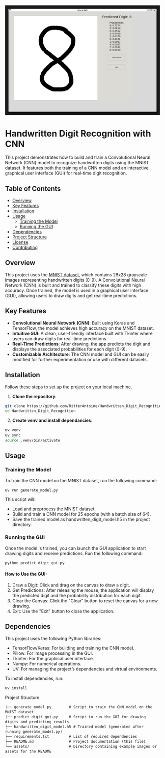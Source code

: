 ![Handwritten Digit](https://raw.githubusercontent.com/RitterAntoine/Handwritten_Digit_Recognition/main/assets/pictures/8_handwrited.png)

<meta property="og:image" content="https://github.com/RitterAntoine/Handwritten_Digit_Recognition/blob/main/assets/pictures/8_handwrited.png">
<meta property="og:title" content="Handwritten Digit Recognition with CNN">
<meta property="og:description" content="This project demonstrates how to build and train a Convolutional Neural Network (CNN) model to recognize handwritten digits using the MNIST dataset. It features both the training of a CNN model and an interactive graphical user interface (GUI) for real-time digit recognition.">

# Handwritten Digit Recognition with CNN

This project demonstrates how to build and train a Convolutional Neural Network (CNN) model to recognize handwritten digits using the MNIST dataset. It features both the training of a CNN model and an interactive graphical user interface (GUI) for real-time digit recognition.

## Table of Contents
- [Overview](#overview)
- [Key Features](#key-features)
- [Installation](#installation)
- [Usage](#usage)
  - [Training the Model](#training-the-model)
  - [Running the GUI](#running-the-gui)
- [Dependencies](#dependencies)
- [Project Structure](#project-structure)
- [License](#license)
- [Contributing](#contributing)

## Overview

This project uses the [MNIST dataset](http://yann.lecun.com/exdb/mnist/), which contains 28x28 grayscale images representing handwritten digits (0-9). A Convolutional Neural Network (CNN) is built and trained to classify these digits with high accuracy. Once trained, the model is used in a graphical user interface (GUI), allowing users to draw digits and get real-time predictions.

## Key Features
- **Convolutional Neural Network (CNN)**: Built using Keras and TensorFlow, the model achieves high accuracy on the MNIST dataset.
- **Intuitive GUI**: A clean, user-friendly interface built with Tkinter where users can draw digits for real-time predictions.
- **Real-Time Predictions**: After drawing, the app predicts the digit and displays the associated probabilities for each digit (0-9).
- **Customizable Architecture**: The CNN model and GUI can be easily modified for further experimentation or use with different datasets.

## Installation

Follow these steps to set up the project on your local machine.

1. **Clone the repository**:

```bash
git clone https://github.com/RitterAntoine/Handwritten_Digit_Recognition.git
cd Handwritten_Digit_Recognition
```

2. **Create venv and install dependancies**:

```bash
uv venv
uv sync
source .venv/bin/activate
```

## Usage

### Training the Model

To train the CNN model on the MNIST dataset, run the following command:
```bash
uv run generate_model.py
```

This script will:

- Load and preprocess the MNIST dataset.
- Build and train a CNN model for 25 epochs (with a batch size of 64).
- Save the trained model as handwritten_digit_model.h5 in the project directory.

### Running the GUI

Once the model is trained, you can launch the GUI application to start drawing digits and receive predictions. Run the following command:

```bash
python predict_digit_gui.py
```

#### How to Use the GUI:

1. Draw a Digit: Click and drag on the canvas to draw a digit.
2. Get Predictions: After releasing the mouse, the application will display the predicted digit and the probability distribution for each digit.
3. Clear the Canvas: Click the "Clear" button to reset the canvas for a new drawing.
4. Exit: Use the "Exit" button to close the application.

## Dependencies

This project uses the following Python libraries:

- TensorFlow/Keras: For building and training the CNN model.
- Pillow: For image processing in the GUI.
- Tkinter: For the graphical user interface.
- Numpy: For numerical operations.
- UV: For managing the project’s dependencies and virtual environments.

To install dependencies, run:

```bash
uv install
```

Project Structure
```
├── generate_model.py        # Script to train the CNN model on the MNIST dataset
├── predict_digit_gui.py     # Script to run the GUI for drawing digits and predicting results
├── handwritten_digit_model.h5 # Trained model (generated after running generate_model.py)
├── requirements.txt         # List of required dependencies
├── README.md                # Project documentation (this file)
└── assets/                  # Directory containing example images or assets for the README
```
